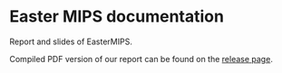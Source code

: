 # Easter MIPS documentation
 Report and slides of EasterMIPS.

 Compiled PDF version of our report can be found on the [release page](https://github.com/easter-mips/doc/releases/tag/v1.0.0).
